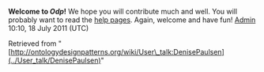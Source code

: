__Welcome to _Odp_!__ We hope you will contribute much and well. 
You will probably want to read the [help pages](http://ontologydesignpatterns.org/wiki/Help:Contents "Help:Contents"). Again, welcome and have fun! [Admin](../User/ValentinaPresutti "User:ValentinaPresutti") 10:10, 18 July 2011 (UTC)





Retrieved from "[http://ontologydesignpatterns.org/wiki/User\_talk:DenisePaulsen](../User_talk/DenisePaulsen)"